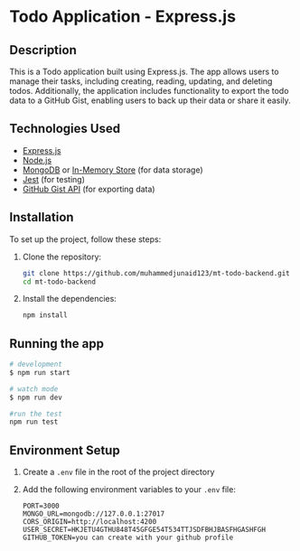 # Todo Application - Express.js

## Description

This is a Todo application built using Express.js. The app allows users to manage their tasks, including creating, reading, updating, and deleting todos. Additionally, the application includes functionality to export the todo data to a GitHub Gist, enabling users to back up their data or share it easily. 

## Technologies Used

- [Express.js](https://expressjs.com/)
- [Node.js](https://nodejs.org/)
- [MongoDB](https://www.mongodb.com/) or [In-Memory Store](#) (for data storage)
- [Jest](https://jestjs.io/) (for testing)
- [GitHub Gist API](https://docs.github.com/en/rest/gists) (for exporting data)

## Installation

To set up the project, follow these steps:

1. Clone the repository:

    ```bash
    git clone https://github.com/muhammedjunaid123/mt-todo-backend.git
    cd mt-todo-backend
    ```

2. Install the dependencies:

    ```bash
    npm install
    ```

## Running the app

```bash
# development
$ npm run start

# watch mode
$ npm run dev

#run the test
npm run test
```

## Environment Setup

1. Create a `.env` file in the root of the project directory

2. Add the following environment variables to your `.env` file:

    ```
    PORT=3000
    MONGO_URL=mongodb://127.0.0.1:27017
    CORS_ORIGIN=http://localhost:4200
    USER_SECRET=HKJETU4GTHU848T45GFGE54T534TTJSDFBHJBASFHGASHFGH
    GITHUB_TOKEN=you can create with your github profile
    ```

